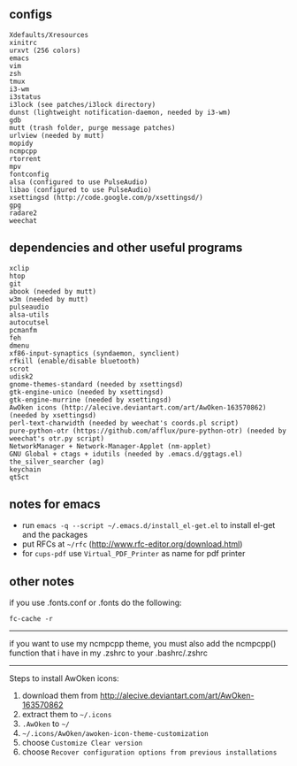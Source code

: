 ## configs
    Xdefaults/Xresources
    xinitrc
    urxvt (256 colors)
    emacs
    vim
    zsh
    tmux
    i3-wm
    i3status
    i3lock (see patches/i3lock directory)
    dunst (lightweight notification-daemon, needed by i3-wm)
    gdb
    mutt (trash folder, purge message patches)
    urlview (needed by mutt)
    mopidy
    ncmpcpp
    rtorrent
    mpv
    fontconfig
    alsa (configured to use PulseAudio)
    libao (configured to use PulseAudio)
    xsettingsd (http://code.google.com/p/xsettingsd/)
    gpg
    radare2
    weechat


## dependencies and other useful programs
    xclip
    htop
    git
    abook (needed by mutt)
    w3m (needed by mutt)
    pulseaudio
    alsa-utils
    autocutsel
    pcmanfm
    feh
    dmenu
    xf86-input-synaptics (syndaemon, synclient)
    rfkill (enable/disable bluetooth)
    scrot
    udisk2
    gnome-themes-standard (needed by xsettingsd)
    gtk-engine-unico (needed by xsettingsd)
    gtk-engine-murrine (needed by xsettingsd)
    AwOken icons (http://alecive.deviantart.com/art/AwOken-163570862) (needed by xsettingsd)
    perl-text-charwidth (needed by weechat's coords.pl script)
    pure-python-otr (https://github.com/afflux/pure-python-otr) (needed by weechat's otr.py script)
    NetworkManager + Network-Manager-Applet (nm-applet)
    GNU Global + ctags + idutils (needed by .emacs.d/ggtags.el)
    the_silver_searcher (ag)
    keychain
    qt5ct


## notes for emacs
* run `emacs -q --script ~/.emacs.d/install_el-get.el` to install el-get and the packages
* put RFCs at `~/rfc` (http://www.rfc-editor.org/download.html)
* for `cups-pdf` use `Virtual_PDF_Printer` as name for pdf printer

## other notes
if you use .fonts.conf or .fonts do the following:

    fc-cache -r

----------------------------------------------------------------

if you want to use my ncmpcpp theme, you must also add the ncmpcpp()
function that i have in my .zshrc to your .bashrc/.zshrc

----------------------------------------------------------------

Steps to install AwOken icons:
1) download them from http://alecive.deviantart.com/art/AwOken-163570862
2) extract them to `~/.icons`
3) `.AwOken` to `~/`
4) `~/.icons/AwOken/awoken-icon-theme-customization`
5) choose `Customize Clear version` 
6) choose `Recover configuration options from previous installations`
